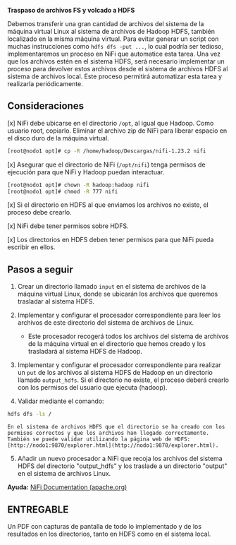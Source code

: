 **Traspaso de archivos FS y volcado a HDFS**

Debemos transferir una gran cantidad de archivos del sistema de la máquina virtual Linux al sistema de archivos de Hadoop HDFS, también localizado en la misma máquina virtual. Para evitar generar un script con muchas instrucciones como `hdfs dfs -put ...`, lo cual podría ser tedioso, implementaremos un proceso en NiFi que automatice esta tarea. Una vez que los archivos estén en el sistema HDFS, será necesario implementar un proceso para devolver estos archivos desde el sistema de archivos HDFS al sistema de archivos local. Este proceso permitirá automatizar esta tarea y realizarla periódicamente.

## Consideraciones 

[x] NiFi debe ubicarse en el directorio `/opt`, al igual que Hadoop. Como usuario root, copiarlo. Eliminar el archivo zip de NiFi para liberar espacio en el disco duro de la máquina virtual.

```bash
[root@nodo1 opt]# cp -R /home/hadoop/Descargas/nifi-1.23.2 nifi
```
 
[x] Asegurar que el directorio de NiFi (`/opt/nifi`) tenga permisos de ejecución para que NiFi y Hadoop puedan interactuar.

```bash
[root@nodo1 opt]# chown -R hadoop:hadoop nifi
[root@nodo1 opt]# chmod -R 777 nifi
```

[x] Si el directorio en HDFS al que enviamos los archivos no existe, el proceso debe crearlo.

[x] NiFi debe tener permisos sobre HDFS.

[x] Los directorios en HDFS deben tener permisos para que NiFi pueda escribir en ellos.

## Pasos a seguir 

1. Crear un directorio llamado `input` en el sistema de archivos de la máquina virtual Linux, donde se ubicarán los archivos que queremos trasladar al sistema HDFS.

2. Implementar y configurar el procesador correspondiente para leer los archivos de este directorio del sistema de archivos de Linux.

   - Este procesador recogerá todos los archivos del sistema de archivos de la máquina virtual en el directorio que hemos creado y los trasladará al sistema HDFS de Hadoop.

3. Implementar y configurar el procesador correspondiente para realizar un `put` de los archivos al sistema HDFS de Hadoop en un directorio llamado `output_hdfs`. Si el directorio no existe, el proceso deberá crearlo con los permisos del usuario que ejecuta (hadoop).

4. Validar mediante el comando:

```bash
hdfs dfs -ls /
```

    En el sistema de archivos HDFS que el directorio se ha creado con los permisos correctos y que los archivos han llegado correctamente. También se puede validar utilizando la página web de HDFS: [http://nodo1:9870/explorer.html](http://nodo1:9870/explorer.html).

5. Añadir un nuevo procesador a NiFi que recoja los archivos del sistema HDFS del directorio "output_hdfs" y los traslade a un directorio "output" en el sistema de archivos Linux.

**Ayuda:** [NiFi Documentation (apache.org)](https://nifi.apache.org/docs.html)

## ENTREGABLE 

Un PDF con capturas de pantalla de todo lo implementado y de los resultados en los directorios, tanto en HDFS como en el sistema local.